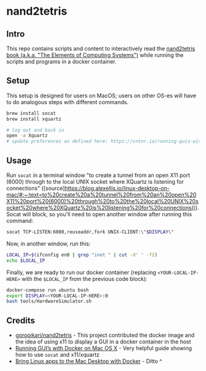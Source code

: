 # nand2tetris

## Intro

This repo contains scripts and content to interactively read the [nand2tetris book (a.k.a. "The Elements of Computing Systems")](https://www.nand2tetris.org/) while running the scripts and programs in a docker container.

## Setup

This setup is designed for users on MacOS; users on other OS-es will have to do analogous steps with different commands.

```bash
brew install socat
brew install xquartz

# log out and back in
open -a Xquartz
# update preferences as defined here: https://cntnr.io/running-guis-with-docker-on-mac-os-x-a14df6a76efc#:~:text=Now%20open%20up%20the%20preferences%20from%20the%20top%20menu%20and%20go%20to%20the%20last%20tab%20%E2%80%98security%E2%80%99.
```

## Usage

Run `socat` in a terminal window "to create a tunnel from an open X11 port (6000) through to the local UNIX socket where XQuartz is listening for connections" ([source]https://blog.alexellis.io/linux-desktop-on-mac/#:~:text=to%20create%20a%20tunnel%20from%20an%20open%20X11%20port%20(6000)%20through%20to%20the%20local%20UNIX%20socket%20where%20XQuartz%20is%20listening%20for%20connections()). Socat will block, so you'll need to open another window after running this command:

```bash
socat TCP-LISTEN:6000,reuseaddr,fork UNIX-CLIENT:\"$DISPLAY\"
```

Now, in another window, run this:

```bash
LOCAL_IP=$(ifconfig en0 | grep "inet " | cut -d' ' -f2)
echo $LOCAL_IP
```

Finally, we are ready to run our docker container (replacing `<YOUR-LOCAL-IP-HERE>` with the `$LOCAL_IP` from the previous code block):

```bash
docker-compose run ubuntu bash
export DISPLAY=<YOUR-LOCAL-IP-HERE>:0
bash tools/HardwareSimulator.sh
```

## Credits

- [goropikari/nand2tetris](https://github.com/goropikari/nand2tetris) - This project contributed the docker image and the idea of using x11 to display a GUI in a docker container in the host
- [Running GUI’s with Docker on Mac OS X](https://cntnr.io/running-guis-with-docker-on-mac-os-x-a14df6a76efc) - Very helpful guide showing how to use `socat` and x11/xquartz
- [Bring Linux apps to the Mac Desktop with Docker](https://blog.alexellis.io/linux-desktop-on-mac/) - Ditto ^
